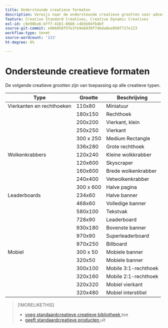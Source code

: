 ```yaml
---
title: Ondersteunde creatieve formaten
description: Verwijs naar de ondersteunde creatieve grootten voor advertenties.
feature: Creative Standard Creatives, Creative Dynamic Creatives
exl-id: c8e90ba6-bff7-4161-86b8-c4b5b04fb4bf
source-git-commit: e966058f5fe3fe9eb039f74bda8ea950f717e123
workflow-type: tm+mt
source-wordcount: '113'
ht-degree: 0%

---
```


# Ondersteunde creatieve formaten

<!-- verify the description for 320x160 (I'm guessing mobile 2:1 rectangle?) and 930x180 (GGL says top banner)?)  -->

De volgende creatieve grootten zijn van toepassing op alle creatieve typen.

<!-- 
| Squares and Rectangles | 110x80 | Thumbnail |
| | 640x360 | Video |
-->

| Type | Grootte | Beschrijving |
| --- | --- | --- |
| Vierkanten en rechthoeken | 110x80 | Miniatuur |
| | 180x150 | Rechthoek |
| | 200x200 | Vierkant, klein |
| | 250x250 | Vierkant |
| | 300 x 250 | Medium Rectangle |
| | 336x280 | Grote rechthoek |
| Wolkenkrabbers | 120x240 | Kleine wolkkrabber |
| | 120x600 | Skyscraper |
| | 160x600 | Brede wolkenkrabber |
| | 240x400 | Vetwolkenkrabber |
| | 300 x 600 | Halve pagina |
| Leaderboards | 234x60 | Halve banner |
| | 468x60 | Volledige banner |
| | 580x100 | Tekstvak |
| | 728x90 | Leaderboard |
| | 930x180 | Bovenste banner |
| | 970x90 | Superleaderboard |
| | 970x250 | Billboard |
| Mobiel | 300 x 50 | Mobiele banner |
| | 320x50 | Mobiele banner |
| | 300x100 | Mobile 3:1-rechthoek |
| | 320x160 | Mobile 2:1-rechthoek |
| | 320x320 | Mobiel vierkant |
| | 320x480 | Mobiel interstitiel |

>[!MORELIKETHIS]
>
>* [ voeg standaardcreatieve creatieve bibliotheek ](creative-add-standard.md) toe
>* [ geeft standaardcreatieve producten ](/help/creative/creative-libraries/creative-edit-standard.md) uit
